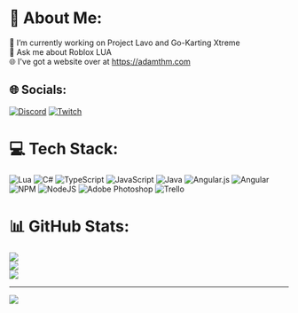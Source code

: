 # 💫 About Me:
🔭 I’m currently working on Project Lavo and Go-Karting Xtreme<br>💬 Ask me about Roblox LUA <br>🌐 I've got a website over at https://adamthm.com


## 🌐 Socials:
[![Discord](https://img.shields.io/badge/Discord-%237289DA.svg?logo=discord&logoColor=white)](https://dsc.bio/adamthm) [![Twitch](https://img.shields.io/badge/Twitch-%239146FF.svg?logo=Twitch&logoColor=white)](https://twitch.tv/AdamTHM_) 

# 💻 Tech Stack:
![Lua](https://img.shields.io/badge/lua-%232C2D72.svg?style=flat-square&logo=lua&logoColor=white) ![C#](https://img.shields.io/badge/c%23-%23239120.svg?style=flat-square&logo=c-sharp&logoColor=white) ![TypeScript](https://img.shields.io/badge/typescript-%23007ACC.svg?style=flat-square&logo=typescript&logoColor=white) ![JavaScript](https://img.shields.io/badge/javascript-%23323330.svg?style=flat-square&logo=javascript&logoColor=%23F7DF1E) ![Java](https://img.shields.io/badge/java-%23ED8B00.svg?style=flat-square&logo=java&logoColor=white) ![Angular.js](https://img.shields.io/badge/angular.js-%23E23237.svg?style=flat-square&logo=angularjs&logoColor=white) ![Angular](https://img.shields.io/badge/angular-%23DD0031.svg?style=flat-square&logo=angular&logoColor=white) ![NPM](https://img.shields.io/badge/NPM-%23000000.svg?style=flat-square&logo=npm&logoColor=white) ![NodeJS](https://img.shields.io/badge/node.js-6DA55F?style=flat-square&logo=node.js&logoColor=white) ![Adobe Photoshop](https://img.shields.io/badge/adobephotoshop-%2331A8FF.svg?style=flat-square&logo=adobephotoshop&logoColor=white) ![Trello](https://img.shields.io/badge/Trello-%23026AA7.svg?style=flat-square&logo=Trello&logoColor=white)
# 📊 GitHub Stats:
![](https://github-readme-stats.vercel.app/api?username=otherAdamthm&theme=dark&hide_border=false&include_all_commits=false&count_private=true)<br/>
![](https://github-readme-streak-stats.herokuapp.com/?user=otherAdamthm&theme=dark&hide_border=false)<br/>
![](https://github-readme-stats.vercel.app/api/top-langs/?username=otherAdamthm&theme=dark&hide_border=false&include_all_commits=false&count_private=true&layout=compact)

---
[![](https://visitcount.itsvg.in/api?id=otherAdamthm&icon=0&color=0)](https://visitcount.itsvg.in)
